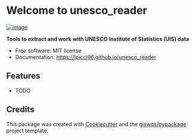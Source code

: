 # Welcome to unesco_reader


[![image](https://img.shields.io/pypi/v/unesco_reader.svg)](https://pypi.python.org/pypi/unesco_reader)


**Tools to extract and work with UNESCO Institute of Statistics (UIS) data**


-   Free software: MIT license
-   Documentation: <https://lpicci96.github.io/unesco_reader>
    

## Features

-   TODO

## Credits

This package was created with [Cookiecutter](https://github.com/cookiecutter/cookiecutter) and the [giswqs/pypackage](https://github.com/giswqs/pypackage) project template.
